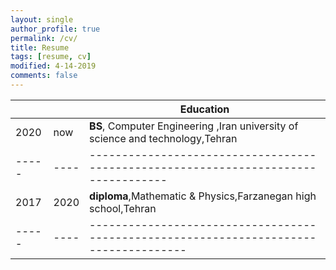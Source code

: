 ```yaml
---
layout: single
author_profile: true
permalink: /cv/
title: Resume
tags: [resume, cv]
modified: 4-14-2019
comments: false
---
```




|     |    |**Education**                                                               |
|-----|----|----------------------------------------------------------------------------------|
|2020 |now| **BS**, Computer Engineering ,Iran university of science and technology,Tehran
|-----|----|----------------------------------------------------------------------------------|
|2017 |2020| **diploma**,Mathematic & Physics,Farzanegan high school,Tehran
|-----|----|-------------------------------------------------------------------------------------|
